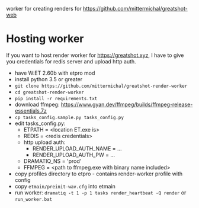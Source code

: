 worker for creating renders for https://github.com/mittermichal/greatshot-web

# Hosting worker

If you want to host render worker for https://greatshot.xyz, I have to give you credentials for redis server and upload http auth.
 - have W:ET 2.60b with etpro mod
- install python 3.5 or greater
- `git clone https://github.com/mittermichal/greatshot-render-worker`
- `cd greatshot-render-worker`
- `pip install -r requirements.txt`
- download ffmpeg: https://www.gyan.dev/ffmpeg/builds/ffmpeg-release-essentials.7z
- `cp tasks_config.sample.py tasks_config.py`
- edit tasks_config.py:
  - ETPATH = \<location ET.exe is\>
  - REDIS = \<redis credentials\>
  - http upload auth:
      - RENDER_UPLOAD_AUTH_NAME = ...
      - RENDER_UPLOAD_AUTH_PW = ...
  - DRAMATIQ_NS = 'prod'
  - FFMPEG = \<path to ffmpeg.exe with binary name included\>
- copy profiles directory to etpro - contains render-worker profile with config
- copy `etmain/preinit-wav.cfg` into etmain
- run worker: `dramatiq -t 1 -p 1 tasks render_heartbeat -Q render` or `run_worker.bat`
